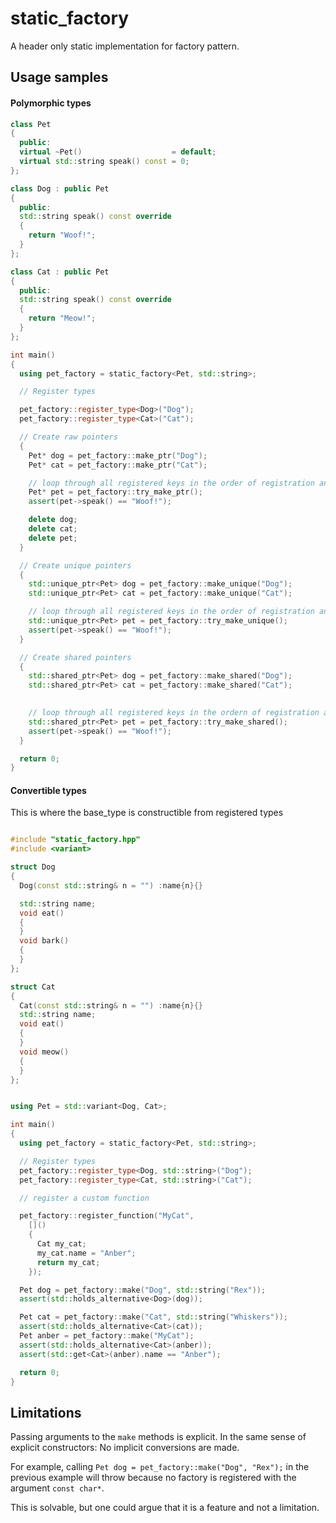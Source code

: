 # static_factory

A header only static implementation for factory pattern. 

## Usage samples

#### Polymorphic types
```c++
class Pet
{
  public:
  virtual ~Pet()                    = default;
  virtual std::string speak() const = 0;
};

class Dog : public Pet
{
  public:
  std::string speak() const override
  {
    return "Woof!";
  }
};

class Cat : public Pet
{
  public:
  std::string speak() const override
  {
    return "Meow!";
  }
};

int main()
{
  using pet_factory = static_factory<Pet, std::string>;

  // Register types

  pet_factory::register_type<Dog>("Dog");
  pet_factory::register_type<Cat>("Cat");

  // Create raw pointers
  {
    Pet* dog = pet_factory::make_ptr("Dog");
    Pet* cat = pet_factory::make_ptr("Cat");

    // loop through all registered keys in the order of registration and try to create an object
    Pet* pet = pet_factory::try_make_ptr();
    assert(pet->speak() == "Woof!");

    delete dog;
    delete cat;
    delete pet;
  }

  // Create unique pointers
  {
    std::unique_ptr<Pet> dog = pet_factory::make_unique("Dog");
    std::unique_ptr<Pet> cat = pet_factory::make_unique("Cat");

    // loop through all registered keys in the order of registration and try to create an object 
    std::unique_ptr<Pet> pet = pet_factory::try_make_unique();
    assert(pet->speak() == "Woof!");
  }

  // Create shared pointers
  {
    std::shared_ptr<Pet> dog = pet_factory::make_shared("Dog");
    std::shared_ptr<Pet> cat = pet_factory::make_shared("Cat");

    
    // loop through all registered keys in the ordern of registration and try to create an object
    std::shared_ptr<Pet> pet = pet_factory::try_make_shared();
    assert(pet->speak() == "Woof!");
  }

  return 0;
}
```
#### Convertible types

This is where the base_type is constructible from registered types

```cpp

#include "static_factory.hpp"
#include <variant>

struct Dog
{
  Dog(const std::string& n = "") :name{n}{}

  std::string name;
  void eat()
  {
  }
  void bark()
  {
  }
};

struct Cat
{
  Cat(const std::string& n = "") :name{n}{}
  std::string name;
  void eat()
  {
  }
  void meow()
  {
  }
};


using Pet = std::variant<Dog, Cat>;

int main()
{
  using pet_factory = static_factory<Pet, std::string>;

  // Register types
  pet_factory::register_type<Dog, std::string>("Dog");
  pet_factory::register_type<Cat, std::string>("Cat");

  // register a custom function

  pet_factory::register_function("MyCat",
    []()
    {
      Cat my_cat;
      my_cat.name = "Anber";
      return my_cat;
    });

  Pet dog = pet_factory::make("Dog", std::string("Rex"));
  assert(std::holds_alternative<Dog>(dog));

  Pet cat = pet_factory::make("Cat", std::string("Whiskers"));
  assert(std::holds_alternative<Cat>(cat));
  Pet anber = pet_factory::make("MyCat");
  assert(std::holds_alternative<Cat>(anber));
  assert(std::get<Cat>(anber).name == "Anber");

  return 0;
}

```

## Limitations

Passing arguments to the `make` methods is explicit. In the same sense of explicit constructors: No implicit conversions are made.

For example, calling `Pet dog = pet_factory::make("Dog", "Rex");` in the previous example will throw because no factory is registered with the argument `const char*`. 

This is solvable, but one could argue that it is a feature and not a limitation.
